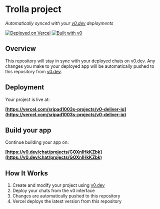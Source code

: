 # Trolla project

*Automatically synced with your [v0.dev](https://v0.dev) deployments*

[![Deployed on Vercel](https://img.shields.io/badge/Deployed%20on-Vercel-black?style=for-the-badge&logo=vercel)](https://vercel.com/sripad1003s-projects/v0-deliver-iq)
[![Built with v0](https://img.shields.io/badge/Built%20with-v0.dev-black?style=for-the-badge)](https://v0.dev/chat/projects/GOXnIHkKZbk)

## Overview

This repository will stay in sync with your deployed chats on [v0.dev](https://v0.dev).
Any changes you make to your deployed app will be automatically pushed to this repository from [v0.dev](https://v0.dev).

## Deployment

Your project is live at:

**[https://vercel.com/sripad1003s-projects/v0-deliver-iq](https://vercel.com/sripad1003s-projects/v0-deliver-iq)**

## Build your app

Continue building your app on:

**[https://v0.dev/chat/projects/GOXnIHkKZbk](https://v0.dev/chat/projects/GOXnIHkKZbk)**

## How It Works

1. Create and modify your project using [v0.dev](https://v0.dev)
2. Deploy your chats from the v0 interface
3. Changes are automatically pushed to this repository
4. Vercel deploys the latest version from this repository